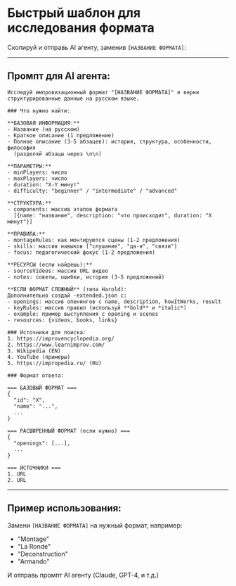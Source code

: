 # Быстрый шаблон для исследования формата

Скопируй и отправь AI агенту, заменив `[НАЗВАНИЕ ФОРМАТА]`:

---

## Промпт для AI агента:

```
Исследуй импровизационный формат "[НАЗВАНИЕ ФОРМАТА]" и верни структурированные данные на русском языке.

### Что нужно найти:

**БАЗОВАЯ ИНФОРМАЦИЯ:**
- Название (на русском)
- Краткое описание (1 предложение)
- Полное описание (3-5 абзацев): история, структура, особенности, философия
  (разделяй абзацы через \n\n)

**ПАРАМЕТРЫ:**
- minPlayers: число
- maxPlayers: число
- duration: "X-Y минут"
- difficulty: "beginner" / "intermediate" / "advanced"

**СТРУКТУРА:**
- components: массив этапов формата
  [{name: "название", description: "что происходит", duration: "X минут"}]

**ПРАВИЛА:**
- montageRules: как монтируются сцены (1-2 предложения)
- skills: массив навыков ["слушание", "да-и", "связи"]
- focus: педагогический фокус (1-2 предложения)

**РЕСУРСЫ (если найдешь):**
- sourceVideos: массив URL видео
- notes: советы, ошибки, история (3-5 предложений)

**ЕСЛИ ФОРМАТ СЛОЖНЫЙ** (типа Harold):
Дополнительно создай -extended.json с:
- openings: массив опенингов с name, description, howItWorks, result
- keyRules: массив правил (используй **bold** и *italic*)
- example: пример выступления с opening и scenes
- resources: {videos, books, links}

### Источники для поиска:
1. https://improvencyclopedia.org/
2. https://www.learnimprov.com/
3. Wikipedia (EN)
4. YouTube (примеры)
5. https://impropedia.ru/ (RU)

### Формат ответа:

=== БАЗОВЫЙ ФОРМАТ ===
{
  "id": "X",
  "name": "...",
  ...
}

=== РАСШИРЕННЫЙ ФОРМАТ (если нужно) ===
{
  "openings": [...],
  ...
}

=== ИСТОЧНИКИ ===
1. URL
2. URL
```

---

## Пример использования:

Замени `[НАЗВАНИЕ ФОРМАТА]` на нужный формат, например:
- "Montage"
- "La Ronde"
- "Deconstruction"
- "Armando"

И отправь промпт AI агенту (Claude, GPT-4, и т.д.)
